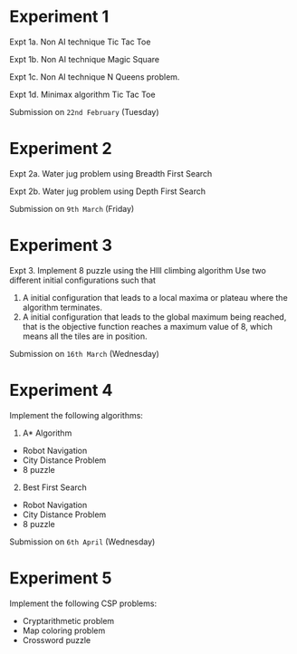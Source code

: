 # Experiment 1
Expt 1a. Non AI technique Tic Tac Toe

Expt 1b. Non AI technique Magic Square

Expt 1c. Non AI technique N Queens problem.

Expt 1d. Minimax algorithm Tic Tac Toe

Submission on `22nd February` (Tuesday)

# Experiment 2
Expt 2a. Water jug problem using Breadth First Search

Expt 2b. Water jug problem using Depth First Search

Submission on `9th March` (Friday)

# Experiment 3

Expt 3. Implement 8 puzzle using the HIll climbing algorithm
Use two different initial configurations such that

1. A initial configuration that leads to a local maxima or plateau where the algorithm terminates.
2. A initial configuration that leads to the global maximum being reached, that is the objective function reaches a maximum value of 8, which means all the tiles are in position.

Submission on `16th March` (Wednesday)

# Experiment 4

Implement the following algorithms:
1. A* Algorithm
- Robot Navigation
- City Distance Problem
- 8 puzzle

2. Best First Search
- Robot Navigation
- City Distance Problem
- 8 puzzle

Submission on `6th April` (Wednesday)

# Experiment 5

Implement the following CSP problems:

- Cryptarithmetic problem
- Map coloring problem
- Crossword puzzle
